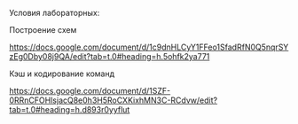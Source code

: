 Условия лабораторных:


Построение схем

 https://docs.google.com/document/d/1c9dnHLCyY1FFeo1SfadRfN0Q5nqrSYzEg0Dby08j9QA/edit?tab=t.0#heading=h.5ohfk2ya771


Кэш и кодирование команд

 https://docs.google.com/document/d/1SZF-0RRnCFOHlsjacQ8e0h3H5RoCXKixhMN3C-RCdvw/edit?tab=t.0#heading=h.d893r0yyflut
